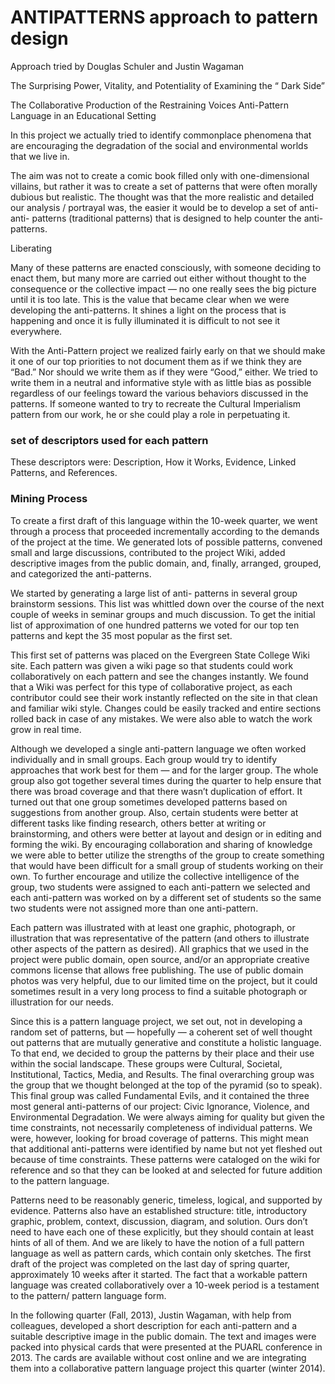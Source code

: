 # ANTIPATTERNS approach to pattern design

Approach tried by Douglas Schuler and Justin Wagaman

The Surprising Power, Vitality, and Potentiality of Examining the “ Dark
Side”
  
The Collaborative Production of the Restraining Voices Anti-Pattern
Language in an Educational Setting



In this project we actually tried to identify
commonplace phenomena that are encouraging
the degradation of the social and environmental
worlds that we live in.

The aim was not to create a
comic book filled only with one-dimensional
villains, but rather it was to create a set of
patterns that were often morally dubious but
realistic. The thought was that the more realistic
and detailed our analysis / portrayal was, the
easier it would be to develop a set of anti-anti-
patterns (traditional patterns) that is designed to
help counter the anti-patterns.

Liberating

Many of these patterns are enacted consciously,
with someone deciding to enact them, but many
more are carried out either without thought to the
consequence or the collective impact — no one
really sees the big picture until it is too late. This
is the value that became clear when we were
developing the anti-patterns. It shines a light on
the process that is happening and once it is fully
illuminated it is difficult to not see it everywhere.


With the Anti-Pattern project we realized fairly
early on that we should make it one of our top
priorities to not document them as if we think
they are “Bad.” Nor should we write them as if
they were “Good,” either. We tried to write them
in a neutral and informative style with as little
bias as possible regardless of our feelings toward
the various behaviors discussed in the patterns.
If someone wanted to try to recreate the Cultural
Imperialism pattern from our work, he or she
could play a role in perpetuating it.


### set of descriptors used for each pattern

These descriptors were: Description,
How it Works, Evidence, Linked Patterns, and
References.

### Mining Process

To create a first draft of this language within the
10-week quarter, we went through a process that
proceeded incrementally according to the
demands of the project at the time. We generated
lots of possible patterns, convened small and
large discussions, contributed to the project Wiki,
added descriptive images from the public domain,
and, finally, arranged, grouped, and categorized
the anti-patterns. 

<!--- Ultimately we identified three
fundamental anti-patterns, Civic Ignorance,
Violence, and Environmental Degradation, and
over 30 others, which we arranged roughly from
biggest to smallest, similarly to both of our model
pattern languages.
--->

We started by generating a large list of anti-
patterns in several group brainstorm sessions.
This list was whittled down over the course of the
next couple of weeks in seminar groups and
much discussion. To get the initial list of
approximation of one hundred patterns we voted
for our top ten patterns and kept the 35 most
popular as the first set. 

<!--- The patterns that made it
ran the gambit from more serious issues such as
Racism and Societal Apathy, humorous titles like
Weapons of Mass Distraction and more subtle
issues such as Focus on Deficiencies and Mock
Public Space.--->

This first set of patterns was placed on the
Evergreen State College Wiki site. Each pattern
was given a wiki page so that students could
work collaboratively on each pattern and see the
changes instantly. We found that a Wiki was
perfect for this type of collaborative project, as
each contributor could see their work instantly
reflected on the site in that clean and familiar
wiki style. Changes could be easily tracked and
entire sections rolled back in case of any
mistakes. We were also able to watch the work
grow in real time.

Although we developed a single anti-pattern
language we often worked individually and in
small groups. Each group would try to identify
approaches that work best for them — and for the
larger group. The whole group also got together
several times during the quarter to help ensure
that there was broad coverage and that there
wasn’t duplication of effort. It turned out that one
group sometimes developed patterns based on
suggestions from another group. Also, certain
students were better at different tasks like finding
research, others better at writing or
brainstorming, and others were better at layout
and design or in editing and forming the wiki. By
encouraging collaboration and sharing of
knowledge we were able to better utilize the
strengths of the group to create something that
would have been difficult for a small group of
students working on their own. To further
encourage and utilize the collective intelligence
of the group, two students were assigned to each
anti-pattern we selected and each anti-pattern was
worked on by a different set of students so the
same two students were not assigned more than
one anti-pattern.

Each pattern was illustrated with at least one
graphic, photograph, or illustration that was
representative of the pattern (and others to
illustrate other aspects of the pattern as desired).
All graphics that we used in the project were
public domain, open source, and/or an
appropriate creative commons license that
allows free publishing. The use of public domain
photos was very helpful, due to our limited time
on the project, but it could sometimes result in a
very long process to find a suitable photograph
or illustration for our needs.

Since this is a pattern language project, we set
out, not in developing a random set of patterns,
but — hopefully — a coherent set of well
thought out patterns that are mutually generative
and constitute a holistic language. To that end,
we decided to group the patterns by their place
and their use within the social landscape. These
groups were Cultural, Societal, Institutional,
Tactics, Media, and Results. The final
overarching group was the group that we
thought belonged at the top of the pyramid (so to
speak). This final group was called Fundamental
Evils, and it contained the three most general
anti-patterns of our project: Civic Ignorance,
Violence, and Environmental Degradation.
We were always aiming for quality but given the
time constraints, not necessarily completeness of
individual patterns. We were, however, looking
for broad coverage of patterns. This might mean
that additional anti-patterns were identified by
name but not yet fleshed out because of time
constraints. These patterns were cataloged on the
wiki for reference and so that they can be looked
at and selected for future addition to the pattern
language.
	
  
Patterns need to be reasonably generic, timeless,
logical, and supported by evidence. Patterns also
have an established structure: title, introductory
graphic, problem, context, discussion, diagram,
and solution. Ours don’t need to have each one
of these explicitly, but they should contain at
least hints of all of them. And we are likely to
have the notion of a full pattern language as well
as pattern cards, which contain only sketches.
The first draft of the project was completed on
the last day of spring quarter, approximately 10
weeks after it started. The fact that a workable
pattern language was created collaboratively
over a 10-week period is a testament to the
pattern/ pattern language form.

In the following quarter (Fall, 2013), Justin
Wagaman, with help from colleagues, developed
a short description for each anti-pattern and a
suitable descriptive image in the public domain.
The text and images were packed into physical
cards that were presented at the PUARL
conference in 2013. The cards are available
without cost online and we are integrating them
into a collaborative pattern language project this
quarter (winter 2014).




